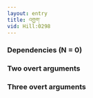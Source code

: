 ```yaml
---
layout: entry
title: འགྱག་
vid: Hill:0298
---
```

### Dependencies (N = 0)


### Two overt arguments


### Three overt arguments
